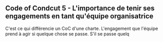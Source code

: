 ## Code of Condcut 5 - L'importance de tenir ses engagements en tant qu'équipe organisatrice
C'est ce qui différencie un CoC d'une charte. L'engagement que l'équipe prend à agir si quelque chose se passe.
S'il se passe quelq
